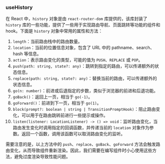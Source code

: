 ### useHistory


在 React 中，`history` 对象是由 `react-router-dom` 库提供的，该库封装了 `history` 库的一些功能，提供了一些用于实现路由导航、页面跳转等功能的组件和 hook。下面是 `history` 对象中常用的属性和方法：

1. `length`：当前路由栈中的路由数量。
2. `location`：当前的位置信息对象，包含了 URL 中的 pathname、search、hash 等信息。
3. `action`：表示路由变化的类型，可能的值为 `PUSH`、`REPLACE` 或 `POP`。
4. `push(path: string, state?: any)`：跳转到指定的路由，可以传递额外的状态信息。
5. `replace(path: string, state?: any)`：替换当前的路由，可以传递额外的状态信息。
6. `go(n: number)`：前进或后退指定的步数，类似于浏览器的前进和后退功能。
7. `goBack()`：返回上一页，相当于 `go(-1)`。
8. `goForward()`：前进到下一页，相当于 `go(1)`。
9. `block(prompt?: boolean | string | TransitionPromptHook)`：阻止路由变化，可以用于在路由跳转前进行一些提示或操作。
10. `listen(listener: LocationListener) -> () => void`：监听路由变化，当路由发生变化时调用指定的回调函数，并传递当前的 `location` 对象作为参数。返回一个函数，调用该函数可以取消路由变化的监听。

需要注意的是，以上方法中的 `push`、`replace`、`goBack`、`goForward` 方法会触发路由变化，从而导致组件重新渲染。因此，我们需要在编写组件时小心使用这些方法，避免过度渲染导致性能问题。